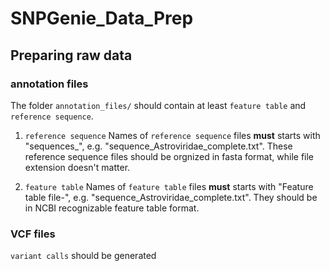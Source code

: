 # SNPGenie_Data_Prep

## Preparing raw data

### annotation files

The folder `annotation_files/` should contain at least `feature table` and `reference sequence`. 

1. `reference sequence`
Names of `reference sequence` files **must** starts with "sequences_", e.g. "sequence_Astroviridae_complete.txt". These reference sequence files should be orgnized in fasta format, while file extension doesn't matter.

2. `feature table`
Names of `feature table` files **must** starts with "Feature table file-", e.g. "sequence_Astroviridae_complete.txt". They should be in NCBI recognizable feature table format.

### VCF files

`variant calls` should be generated 